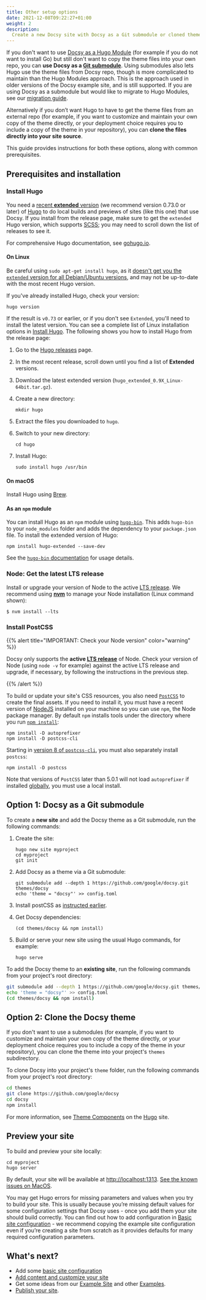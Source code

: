 ```yaml
---
title: Other setup options
date: 2021-12-08T09:22:27+01:00
weight: 2
description:
  Create a new Docsy site with Docsy as a Git submodule or cloned theme
---
```


If you don't want to use [Docsy as a Hugo Module](/docs/get-started/docsy-as-module/) (for example if you do not want to install Go) but still don't want to copy the theme files into your own repo, you can **use Docsy as a [Git submodule](https://git-scm.com/book/en/v2/Git-Tools-Submodules)**. Using submodules also lets Hugo use the theme files from Docsy repo, though is more complicated to maintain than the Hugo Modules approach. This is the approach used in older versions of the Docsy example site, and is still supported. If you are using Docsy as a submodule but would like to migrate to Hugo Modules, see our [migration guide]().

Alternatively if you don’t want Hugo to have to get the theme files from an external repo (for example, if you want to customize and maintain your own copy of the theme directly, or your deployment choice requires you to include a copy of the theme in your repository), you can **clone the files directly into your site source**.

This guide provides instructions for both these options, along with common prerequisites.

## Prerequisites and installation

### Install Hugo

You need a [recent **extended** version](https://github.com/gohugoio/hugo/releases) (we recommend version 0.73.0 or later) of [Hugo](https://gohugo.io/) to do local builds and previews of sites (like this one) that use Docsy. If you install from the release page, make sure to get the `extended` Hugo version, which supports [SCSS](https://sass-lang.com/documentation/file.SCSS_FOR_SASS_USERS.html); you may need to scroll down the list of releases to see it.

For comprehensive Hugo documentation, see [gohugo.io](https://gohugo.io/).

#### On Linux

Be careful using `sudo apt-get install hugo`, as it [doesn't get you the `extended` version for all Debian/Ubuntu versions](https://gohugo.io/getting-started/installing/#debian-and-ubuntu), and may not be up-to-date with the most recent Hugo version.

If you've already installed Hugo, check your version:

```
hugo version
```

If the result is `v0.73` or earlier, or if you don't see `Extended`, you'll need to install the latest version. You can see a complete list of Linux installation options in [Install Hugo](https://gohugo.io/getting-started/installing/#linux). The following shows you how to install Hugo from the release page:

1.  Go to the [Hugo releases](https://github.com/gohugoio/hugo/releases) page.
2.  In the most recent release, scroll down until you find a list of
    **Extended** versions.
3.  Download the latest extended version (`hugo_extended_0.9X_Linux-64bit.tar.gz`).
4.  Create a new directory:

        mkdir hugo

5.  Extract the files you downloaded to `hugo`.

6.  Switch to your new directory:

        cd hugo

7.  Install Hugo:

        sudo install hugo /usr/bin

#### On macOS

Install Hugo using [Brew](https://gohugo.io/getting-started/installing/#homebrew-macos).

#### As an `npm` module

You can install Hugo as an `npm` module using [`hugo-bin`](https://www.npmjs.com/package/hugo-bin). This adds `hugo-bin` to your `node_modules` folder and adds the dependency to your `package.json` file.  To install the extended version of Hugo:

```
npm install hugo-extended --save-dev
```

See the [`hugo-bin` documentation](https://www.npmjs.com/package/hugo-bin) for usage details.

### Node: Get the latest LTS release

Install or upgrade your version of Node to the active [LTS release][]. We
recommend using **[nvm][]** to manage your Node installation (Linux command
shown):

```console
$ nvm install --lts
```

[lts release]: https://nodejs.org/en/about/releases/
[nvm]:
  https://github.com/nvm-sh/nvm/blob/master/README.md#installing-and-updating


### Install PostCSS

{{% alert title="IMPORTANT: Check your Node version" color="warning" %}}

  Docsy only supports the **active [LTS release][]** of Node. Check your version
  of Node (using `node -v` for example) against the active LTS release and
  upgrade, if necessary, by following the instructions in the previous step.

  [lts release]: https://nodejs.org/en/about/releases/

{{% /alert %}}

To build or update your site's CSS resources, you also need
[`PostCSS`](https://postcss.org/) to create the final assets. If you need to
install it, you must have a recent version of [NodeJS](https://nodejs.org/en/)
installed on your machine so you can use `npm`, the Node package manager. By
default `npm` installs tools under the directory where you run [`npm
install`](https://docs.npmjs.com/cli/v6/commands/npm-install#description):

```
npm install -D autoprefixer
npm install -D postcss-cli
```

Starting in [version 8 of `postcss-cli`](https://github.com/postcss/postcss-cli/blob/master/CHANGELOG.md), you must also separately install `postcss`:

```
npm install -D postcss
```

Note that versions of `PostCSS` later than 5.0.1 will not load `autoprefixer` if installed [globally](https://flaviocopes.com/npm-packages-local-global/), you must use a local install.

## Option 1: Docsy as a Git submodule

To create a **new site** and add the Docsy theme as a Git submodule, run the
following commands:

 1. Create the site:

    ```shell
    hugo new site myproject
    cd myproject
    git init
    ```

 2. Add Docsy as a theme via a Git submodule:

    ```shell
    git submodule add --depth 1 https://github.com/google/docsy.git themes/docsy
    echo 'theme = "docsy"' >> config.toml
    ```

 3. Install postCSS as [instructed earlier](#install-postcss).

 4. Get Docsy dependencies:

    ```shell
    (cd themes/docsy && npm install)
    ```

 5. Build or serve your new site using the usual Hugo commands, for example:

    ```shell
    hugo serve
    ```

To add the Docsy theme to an **existing site**, run the following commands from your
project's root directory:

```sh
git submodule add --depth 1 https://github.com/google/docsy.git themes/docsy
echo 'theme = "docsy"' >> config.toml
(cd themes/docsy && npm install)
```

## Option 2: Clone the Docsy theme

If you don't want to use a submodules (for example, if you want to customize and
maintain your own copy of the theme directly, or your deployment choice requires
you to include a copy of the theme in your repository), you can clone the theme
into your project's `themes` subdirectory.

To clone Docsy into your project's `theme` folder, run the following commands
from your project's root directory:

```sh
cd themes
git clone https://github.com/google/docsy
cd docsy
npm install
```

For more information, see [Theme Components](https://gohugo.io/hugo-modules/theme-components/) on the [Hugo](https://gohugo.io) site.

## Preview your site

To build and preview your site locally:

```
cd myproject
hugo server
```

By default, your site will be available at <http://localhost:1313>. [See the known issues on MacOS](/docs/get-started/known_issues/#macos).

You may get Hugo errors for missing parameters and values when you try to build your site. This is usually because you’re missing default values for some configuration settings that Docsy uses - once you add them your site should build correctly. You can find out how to add configuration in [Basic site configuration](/docs/get-started/basic-configuration/) - we recommend copying the example site configuration even if you’re creating a site from scratch as it provides defaults for many required configuration parameters.


## What's next?

* Add some [basic site configuration](/docs/get-started/basic-configuration/)
* [Add content and customize your site](/docs/adding-content/)
* Get some ideas from our [Example Site](https://github.com/google/docsy-example) and other [Examples](/docs/examples/).
* [Publish your site](/docs/deployment/).
